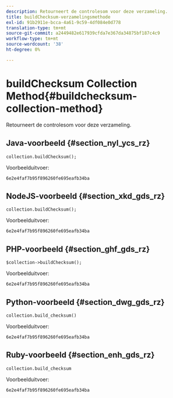 ```yaml
---
description: Retourneert de controlesom voor deze verzameling.
title: buildChecksum-verzamelingsmethode
exl-id: 91b2911e-bcca-4a61-9c59-4df084e0d778
translation-type: tm+mt
source-git-commit: a2449482e617939cfda7e367da34875bf187c4c9
workflow-type: tm+mt
source-wordcount: '38'
ht-degree: 0%

---
```


# buildChecksum Collection Method{#buildchecksum-collection-method}

Retourneert de controlesom voor deze verzameling.

## Java-voorbeeld {#section_nyl_ycs_rz}

```
collection.buildChecksum(); 
```

Voorbeelduitvoer:

```
6e2e4faf7b95f896260fe695eafb34ba 
```

## NodeJS-voorbeeld {#section_xkd_gds_rz}

```
collection.buildChecksum(); 
```

Voorbeelduitvoer:

```
6e2e4faf7b95f896260fe695eafb34ba 
```

## PHP-voorbeeld {#section_ghf_gds_rz}

```
$collection->buildChecksum(); 
```

Voorbeelduitvoer:

```
6e2e4faf7b95f896260fe695eafb34ba 
```

## Python-voorbeeld {#section_dwg_gds_rz}

```
collection.build_checksum() 
```

Voorbeelduitvoer:

```
6e2e4faf7b95f896260fe695eafb34ba 
```

## Ruby-voorbeeld {#section_enh_gds_rz}

```
collection.build_checksum
```

Voorbeelduitvoer:

```
6e2e4faf7b95f896260fe695eafb34ba 
```
